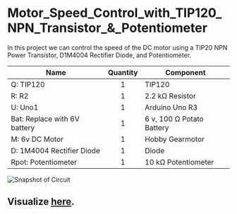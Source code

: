 # Motor_Speed_Control_with_TIP120_NPN_Transistor_&_Potentiometer

In this project we can control the speed of the DC motor using a TIP20 NPN Power Transistor, D1M4004 Rectifier Diode, and Potentiometer.

| Name                         	| Quantity 	| Component                 	|
|------------------------------	|:--------:	|---------------------------	|
| Q: TIP120                    	|     1    	| TIP120                    	|
| R: R2                        	|     1    	| 2.2 kΩ Resistor           	|
| U: Uno1                      	|     1    	| Arduino Uno R3            	|
| Bat: Replace with 6V battery 	|     1    	| 6 v, 100 Ω Potato Battery 	|
| M: 6v DC Motor               	|     1    	| Hobby Gearmotor           	|
| D: 1M4004 Rectifier Diode    	|     1    	| Diode                     	|
| Rpot: Potentiometer          	|     1    	| 10 kΩ Potentiometer       	|

![Snapshot of Circuit](/test.PNG "Snapshot of TIP20 NPN Transistor controlling a DC Motor")

## Visualize [here](https://www.tinkercad.com/things/3NYcO3bygbz).
